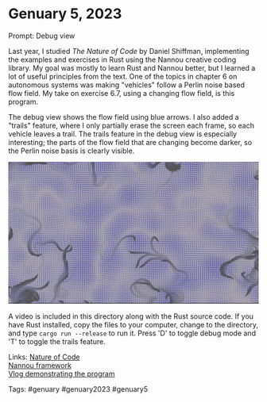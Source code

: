 # Genuary 5, 2023
Prompt: Debug view

Last year, I studied *The Nature of Code* by Daniel Shiffman, implementing the examples and exercises in Rust using the Nannou creative coding library. My goal was mostly to learn Rust and Nannou better, but I learned a lot of useful principles from the text. One of the topics in chapter 6 on autonomous systems was making "vehicles" follow a Perlin noise based flow field. My take on exercise 6.7, using a changing flow field, is this program.

The debug view shows the flow field using blue arrows. I also added a "trails" feature, where I only partially erase the screen each frame, so each vehicle leaves a trail. The trails feature in the debug view is especially interesting; the parts of the flow field that are changing become darker, so the Perlin noise basis is clearly visible.

![](gen5.png)

A video is included in this directory along with the Rust source code. If you have Rust installed, copy the files to your computer, change to the directory, and type `cargo run --release` to run it. Press 'D' to toggle debug mode and 'T' to toggle the trails feature.

Links:
[Nature of Code](https://natureofcode.com/)  
[Nannou framework](https://nannou.cc/)  
[Vlog demonstrating the program](https://youtu.be/ZPZnvkhw_L8)  

Tags: #genuary #genuary2023 #genuary5